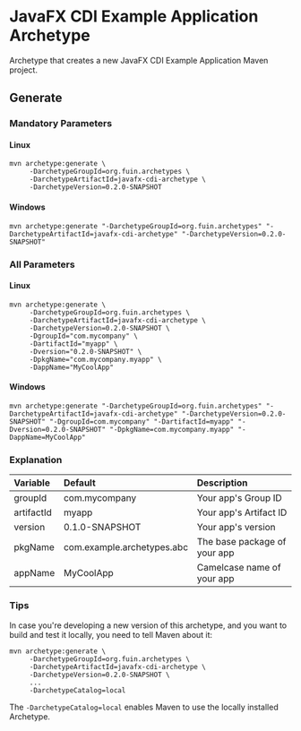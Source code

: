 # JavaFX CDI Example Application Archetype
Archetype that creates a new JavaFX CDI Example Application Maven project.

## Generate

### Mandatory Parameters

#### Linux
```
mvn archetype:generate \
     -DarchetypeGroupId=org.fuin.archetypes \
     -DarchetypeArtifactId=javafx-cdi-archetype \
     -DarchetypeVersion=0.2.0-SNAPSHOT
```

#### Windows
```
mvn archetype:generate "-DarchetypeGroupId=org.fuin.archetypes" "-DarchetypeArtifactId=javafx-cdi-archetype" "-DarchetypeVersion=0.2.0-SNAPSHOT"
```

### All Parameters

#### Linux
```
mvn archetype:generate \
     -DarchetypeGroupId=org.fuin.archetypes \
     -DarchetypeArtifactId=javafx-cdi-archetype \
     -DarchetypeVersion=0.2.0-SNAPSHOT \
     -DgroupId="com.mycompany" \
     -DartifactId="myapp" \
     -Dversion="0.2.0-SNAPSHOT" \
     -DpkgName="com.mycompany.myapp" \
     -DappName="MyCoolApp"
```

#### Windows
```
mvn archetype:generate "-DarchetypeGroupId=org.fuin.archetypes" "-DarchetypeArtifactId=javafx-cdi-archetype" "-DarchetypeVersion=0.2.0-SNAPSHOT" "-DgroupId=com.mycompany" "-DartifactId=myapp" "-Dversion=0.2.0-SNAPSHOT" "-DpkgName=com.mycompany.myapp" "-DappName=MyCoolApp"
```

### Explanation

| Variable     | Default                    | Description                  |
|:-------------|:---------------------------|:-----------------------------|
| groupId      | com.mycompany              | Your app's Group ID          |
| artifactId   | myapp                      | Your app's Artifact ID       |
| version      | 0.1.0-SNAPSHOT             | Your app's version           |
| pkgName      | com.example.archetypes.abc | The base package of your app |
| appName      | MyCoolApp                  | Camelcase name of your app   |

### Tips
In case you're developing a new version of this archetype, and you want to build and test it locally, you need to tell Maven about it:
```
mvn archetype:generate \
     -DarchetypeGroupId=org.fuin.archetypes \
     -DarchetypeArtifactId=javafx-cdi-archetype \
     -DarchetypeVersion=0.2.0-SNAPSHOT \
     ...
     -DarchetypeCatalog=local
```
The `-DarchetypeCatalog=local` enables Maven to use the locally installed Archetype.
